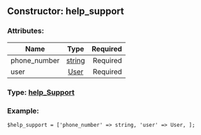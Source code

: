 ## Constructor: help\_support  

### Attributes:

| Name     |    Type       | Required |
|----------|:-------------:|---------:|
|phone\_number|[string](../types/string.md) | Required|
|user|[User](../types/User.md) | Required|


### Type: [help\_Support](../types/help\_Support.md)

### Example:


```
$help_support = ['phone_number' => string, 'user' => User, ];
```
